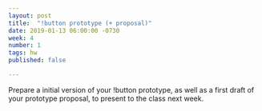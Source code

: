 ```yaml
---
layout: post
title:  "!button prototype (+ proposal)"
date: 2019-01-13 06:00:00 -0730
week: 4
number: 1
tags: hw
published: false

---
```


Prepare a initial version of your !button prototype, as well as a first draft of your prototype proposal, to present to the class next week.
